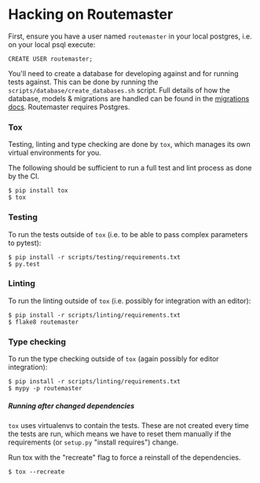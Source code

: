 # Hacking on Routemaster

First, ensure you have a user named `routemaster` in your local postgres, i.e. on your
local psql execute:
```
CREATE USER routemaster;
```

You'll need to create a database for developing against and for running tests
against. This can be done by running the `scripts/database/create_databases.sh`
script. Full details of how the database, models & migrations are handled can
be found in the [migrations docs](docs/migrations.md). Routemaster requires
Postgres.


### Tox

Testing, linting and type checking are done by `tox`, which manages its own
virtual environments for you.

The following should be sufficient to run a full test and lint process as done
by the CI.

```shell
$ pip install tox
$ tox
```


### Testing

To run the tests outside of `tox` (i.e. to be able to pass complex parameters
to pytest):

```shell
$ pip install -r scripts/testing/requirements.txt
$ py.test
```


### Linting

To run the linting outside of `tox` (i.e. possibly for integration with an
editor):

```shell
$ pip install -r scripts/linting/requirements.txt
$ flake8 routemaster
```


### Type checking

To run the type checking outside of `tox` (again possibly for editor
integration):

```shell
$ pip install -r scripts/linting/requirements.txt
$ mypy -p routemaster
```


##### Running after changed dependencies

`tox` uses virtualenvs to contain the tests. These are not created every time
the tests are run, which means we have to reset them manually if the
requirements (or `setup.py` "install requires") change.

Run tox with the "recreate" flag to force a reinstall of the dependencies.

```shell
$ tox --recreate
```
